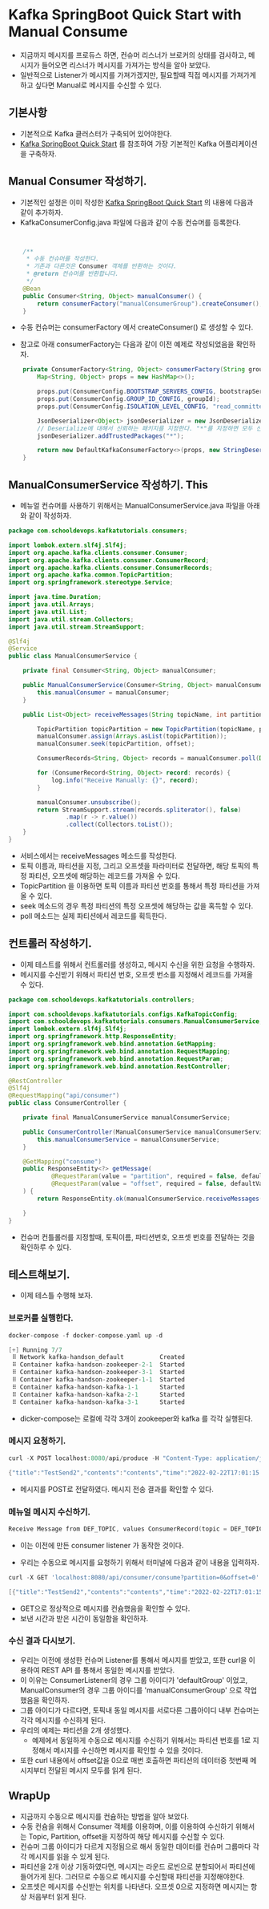 # Kafka SpringBoot Quick Start with Manual Consume

- 지금까지 메시지를 프로듀스 하면, 컨슈머 리스너가 브로커의 상태를 검사하고, 메시지가 들어오면 리스너가 메시지를 가져가는 방식을 알아 보았다. 
- 일반적으로 Listener가 메시지를 가져가겠지만, 필요할때 직접 메시지를 가져가게 하고 싶다면 Manual로 메시지를 수신할 수 있다. 

## 기본사항 

- 기본적으로 Kafka 클러스터가 구축되어 있어야한다. 
- [Kafka SpringBoot Quick Start](./05.KafkaSpringBootSample.md) 를 참조하여 가장 기본적인 Kafka 어플리케이션을 구축하자. 
  
## Manual Consumer 작성하기. 

- 기본적인 설정은 이미 작성한 [Kafka SpringBoot Quick Start](./05.KafkaSpringBootSample.md) 의 내용에 다음과 같이 추가하자. 
- KafkaConsumerConfig.java 파일에 다음과 같이 수동 컨슈머를 등록한다. 

```java


    /**
     * 수동 컨슈머를 작성한다.
     * 기존과 다른것은 Consumer 객체를 반환하는 것이다.
     * @return 컨슈머를 반환합니다.
     */
    @Bean
    public Consumer<String, Object> manualConsumer() {
        return consumerFactory("manualConsumerGroup").createConsumer();
    }
```

- 수동 컨슈머는 consumerFactory 에서 createConsumer() 로 생성할 수 있다. 

- 참고로 아래 consumerFactory는 다음과 같이 이전 예제로 작성되었음을 확인하자. 

```java
    private ConsumerFactory<String, Object> consumerFactory(String groupId) {
        Map<String, Object> props = new HashMap<>();

        props.put(ConsumerConfig.BOOTSTRAP_SERVERS_CONFIG, bootstrapServer);
        props.put(ConsumerConfig.GROUP_ID_CONFIG, groupId);
        props.put(ConsumerConfig.ISOLATION_LEVEL_CONFIG, "read_committed");

        JsonDeserializer<Object> jsonDeserializer = new JsonDeserializer<>();
        // Deserialize에 대해서 신뢰하는 패키지를 지정한다. "*"를 지정하면 모두 신뢰하게 된다.
        jsonDeserializer.addTrustedPackages("*");

        return new DefaultKafkaConsumerFactory<>(props, new StringDeserializer(), jsonDeserializer);
    }
```

## ManualConsumerService 작성하기. This

- 메뉴얼 컨슈머를 사용하기 위해서는 ManualConsumerService.java 파일을 아래와 같이 작성하자. 

```java
package com.schooldevops.kafkatutorials.consumers;

import lombok.extern.slf4j.Slf4j;
import org.apache.kafka.clients.consumer.Consumer;
import org.apache.kafka.clients.consumer.ConsumerRecord;
import org.apache.kafka.clients.consumer.ConsumerRecords;
import org.apache.kafka.common.TopicPartition;
import org.springframework.stereotype.Service;

import java.time.Duration;
import java.util.Arrays;
import java.util.List;
import java.util.stream.Collectors;
import java.util.stream.StreamSupport;

@Slf4j
@Service
public class ManualConsumerService {

    private final Consumer<String, Object> manualConsumer;

    public ManualConsumerService(Consumer<String, Object> manualConsumer) {
        this.manualConsumer = manualConsumer;
    }

    public List<Object> receiveMessages(String topicName, int partition, int offset) {

        TopicPartition topicPartition = new TopicPartition(topicName, partition);
        manualConsumer.assign(Arrays.asList(topicPartition));
        manualConsumer.seek(topicPartition, offset);

        ConsumerRecords<String, Object> records = manualConsumer.poll(Duration.ofMillis(1000));

        for (ConsumerRecord<String, Object> record: records) {
            log.info("Receive Manually: {}", record);
        }

        manualConsumer.unsubscribe();
        return StreamSupport.stream(records.spliterator(), false)
                .map(r -> r.value())
                .collect(Collectors.toList());
    }
}

```

- 서비스에서는 receiveMessages 메소드를 작성한다. 
- 토픽 이름과, 파티션을 지정, 그리고 오프셋을 파라미터로 전달하면, 해당 토픽의 특정 파티션, 오프셋에 해당하는 레코드를 가져올 수 있다. 
- TopicPartition 을 이용하면 토픽 이름과 파티션 번호를 통해서 특정 파티션을 가져올 수 있다. 
- seek 메소드의 경우 특정 파티션의 특정 오프셋에 해당하는 값을 혹득할 수 있다. 
- poll 메소드는 실제 파티션에서 레코드를 획득한다. 

## 컨트롤러 작성하기. 

- 이제 테스트를 위해서 컨트롤러를 생성하고, 메시지 수신을 위한 요청을 수행하자. 
- 메시지를 수신받기 위해서 파티션 번호, 오프셋 번소를 지정해서 레코드를 가져올 수 있다. 

```java
package com.schooldevops.kafkatutorials.controllers;

import com.schooldevops.kafkatutorials.configs.KafkaTopicConfig;
import com.schooldevops.kafkatutorials.consumers.ManualConsumerService;
import lombok.extern.slf4j.Slf4j;
import org.springframework.http.ResponseEntity;
import org.springframework.web.bind.annotation.GetMapping;
import org.springframework.web.bind.annotation.RequestMapping;
import org.springframework.web.bind.annotation.RequestParam;
import org.springframework.web.bind.annotation.RestController;

@RestController
@Slf4j
@RequestMapping("api/consumer")
public class ConsumerController {

    private final ManualConsumerService manualConsumerService;

    public ConsumerController(ManualConsumerService manualConsumerService) {
        this.manualConsumerService = manualConsumerService;
    }

    @GetMapping("consume")
    public ResponseEntity<?> getMessage(
            @RequestParam(value = "partition", required = false, defaultValue = "0") Integer partition,
            @RequestParam(value = "offset", required = false, defaultValue = "0") Integer offset
    ) {
        return ResponseEntity.ok(manualConsumerService.receiveMessages(KafkaTopicConfig.DEFAULT_TOPIC, partition, offset));

    }
}
```

- 컨슈머 컨틀롤러를 지정할때, 토픽이름, 파티션번호, 오프셋 번호를 전달하는 것을 확인하루 수 있다. 

## 테스트해보기. 

- 이제 테스틀 수행해 보자. 

### 브로커를 실행한다. 

```go
docker-compose -f docker-compose.yaml up -d

[+] Running 7/7
 ⠿ Network kafka-handson_default          Created                                                                                                                                          0.0s
 ⠿ Container kafka-handson-zookeeper-2-1  Started                                                                                                                                          0.8s
 ⠿ Container kafka-handson-zookeeper-3-1  Started                                                                                                                                          0.8s
 ⠿ Container kafka-handson-zookeeper-1-1  Started                                                                                                                                          0.8s
 ⠿ Container kafka-handson-kafka-1-1      Started                                                                                                                                          2.1s
 ⠿ Container kafka-handson-kafka-2-1      Started                                                                                                                                          2.0s
 ⠿ Container kafka-handson-kafka-3-1      Started   
 ```

- dicker-compose는 로컬에 각각 3개이 zookeeper와 kafka 를 각각 실행된다. 

### 메시지 요청하기. 

```go
curl -X POST localhost:8080/api/produce -H "Content-Type: application/json" -d '{"title": "TestSend2", "contents": "contents"}'

{"title":"TestSend2","contents":"contents","time":"2022-02-22T17:01:15.569961"}
```

- 메시지를 POST로 전달하였다. 메시지 전송 결과를 확인할 수 있다. 

### 메뉴얼 메시지 수신하기. 

```go
Receive Message from DEF_TOPIC, values ConsumerRecord(topic = DEF_TOPIC, partition = 1, leaderEpoch = 3, offset = 0, CreateTime = 1645516875578, serialized key size = -1, serialized value size = 80, headers = RecordHeaders(headers = [], isReadOnly = false), key = null, value = TestEntity(title=TestSend2, contents=contents, time=2022-02-22T17:01:15.569961))
```

- 이는 이전에 만든 consumer listener 가 동작한 것이다. 

- 우리는 수동으로 메시지를 요청하기 위해서 터미널에 다음과 같이 내용을 입력하자. 

```go
curl -X GET 'localhost:8080/api/consumer/consume?partition=0&offset=0'

[{"title":"TestSend2","contents":"contents","time":"2022-02-22T17:01:15.569961"}]
```

- GET으로 정상적으로 메시지를 컨슘했음을 확인할 수 있다. 
- 보낸 시간과 받은 시간이 동일함을 확인하자. 

### 수신 결과 다시보기. 

- 우리는 이전에 생성한 컨슈머 Listener를 통해서 메시지를 받았고, 또한 curl을 이용하여 REST API 를 통해서 동일한 메시지를 받았다. 
- 이 이유는 ConsumerListener의 경우 그룹 아이디가 'defaultGroup' 이었고, ManualConsumer의 경우 그룹 아이디를 'manualConsumerGroup' 으로 작업했음을 확인하자. 
- 그룹 아이디가 다르다면, 토픽내 동일 메시지를 서로다른 그룹아이디 내부 컨슈머는 각각 메시지를 수신하게 된다. 
- 우리의 예제는 파티션을 2개 생성했다. 
  - 예제에서 동일하게 수동으로 메시지를 수신하기 위해서는 파티션 번호를 1로 지정해서 메시지를 수신하면 메시지를 확인할 수 있을 것이다. 
- 또한 curl 내용에서 offset값을 0으로 매번 호출하면 파티션의 데이터중 첫번째 메시지부터 전달된 메시지 모두를 읽게 된다. 

## WrapUp

- 지금까지 수동으로 메시지를 컨슘하는 방법을 알아 보았다. 
- 수동 컨슘을 위해서 Consumer 객체를 이용하며, 이를 이용하여 수신하기 위해서는 Topic, Partition, offset을 지정하여 해당 메시지를 수신할 수 있다. 
- 컨슈머 그룹 아이디가 다르게 지정됨으로 해서 동일한 데이터를 컨슈머 그룹마다 각각 메시지를 읽을 수 있게 된다. 
- 파티션을 2개 이상 기동하였다면, 메시지는 라운드 로빈으로 분할되어서 파티션에 들어가게 된다. 그러므로 수동으로 메시지를 수신할때 파티션을 지정해야한다. 
- 오프셋은 메시지를 수신받는 위치를 나타낸다. 오프셋 0으로 지정하면 메시지는 항상 처음부터 읽게 된다. 

